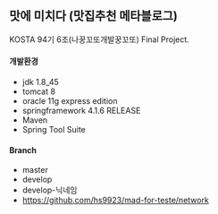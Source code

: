 맛에 미치다 (맛집추천 메타블로그)
---
KOSTA 94기 6조(나꿍꼬또개발꿍꼬또) Final Project.

#### 개발환경
* jdk 1.8_45
* tomcat 8
* oracle 11g express edition
* springframework 4.1.6 RELEASE
* Maven
* Spring Tool Suite

#### Branch
* master
* develop
* develop-닉네임
* https://github.com/hs9923/mad-for-teste/network

